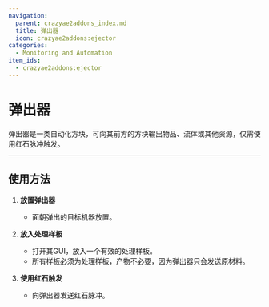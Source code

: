 ```yaml
---
navigation:
  parent: crazyae2addons_index.md
  title: 弹出器
  icon: crazyae2addons:ejector
categories:
  - Monitoring and Automation
item_ids:
  - crazyae2addons:ejector
---
```


# 弹出器

<BlockImage id="crazyae2addons:ejector" scale="4"></BlockImage>

弹出器是一类自动化方块，可向其前方的方块输出物品、流体或其他资源，仅需使用红石脉冲触发。

---

## 使用方法

1. **放置弹出器**
    - 面朝弹出的目标机器放置。

2. **放入处理样板**
    - 打开其GUI，放入一个有效的处理样板。
    - 所有样板必须为处理样板，产物不必要，因为弹出器只会发送原材料。

3. **使用红石触发**
    - 向弹出器发送红石脉冲。